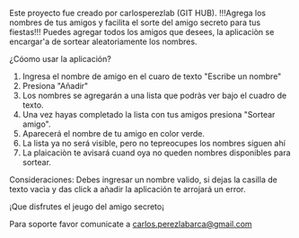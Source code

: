 Este proyecto fue creado por carlosperezlab (GIT HUB).
!!!Agrega los nombres de tus amigos y facilita el sorte del amigo secreto para tus fiestas!!!
Puedes agregar todos los amigos que desees, la aplicaciòn se encargar'a de sortear aleatoriamente los nombres.

¿Cóomo usar la aplicación?
  1. Ingresa el nombre de amigo en el cuaro de texto "Escribe un nombre"
  2. Presiona "Añadir"
  3. Los nombres se agregarán a una lista que podràs ver bajo el cuadro de texto.
  4. Una vez hayas completado la lista con tus amigos presiona "Sortear amigo".
  5. Aparecerá el nombre de tu amigo en color verde.
  6. La lista ya no será visible, pero no tepreocupes los nombres siguen ahí
  7. La plaicaciòn te avisará cuand oya no queden nombres disponibles para sortear.

Consideraciones: Debes ingresar un nombre valido, si dejas la casilla de texto vacìa y das click a añadir la aplicación te arrojará un error.

¡Que disfrutes el jeugo del amigo secreto¡

Para soporte favor comunicate a carlos.perezlabarca@gmail.com
